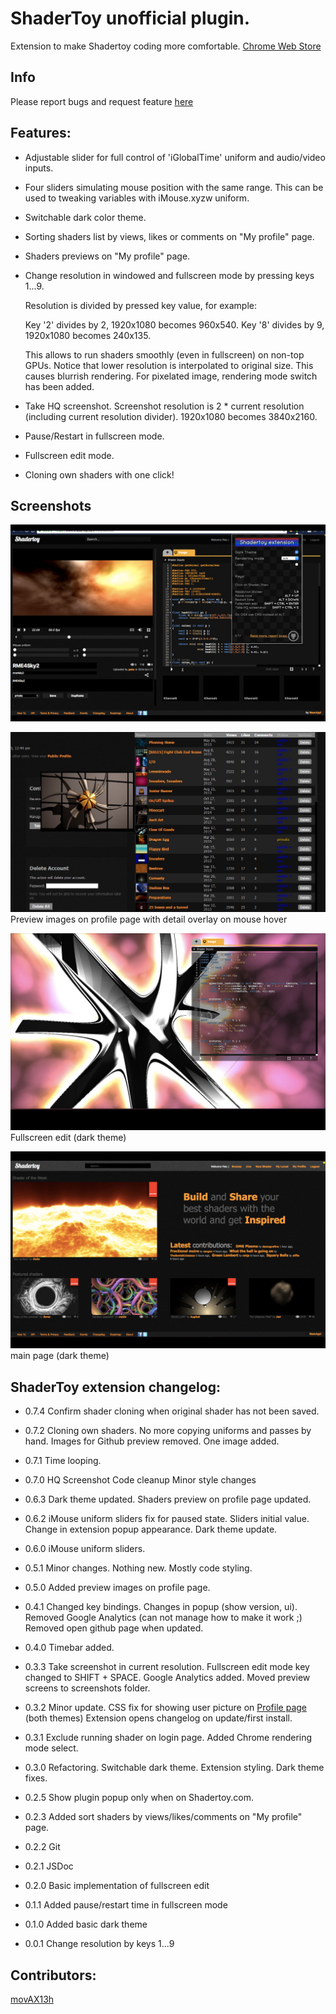 # ShaderToy unofficial plugin.

Extension to make Shadertoy coding more comfortable.
[Chrome Web Store](https://chrome.google.com/webstore/detail/shadertoy-unofficial-plug/ohicbclhdmkhoabobgppffepcopomhgl?hl=pl)

## Info

Please report bugs and request feature [here](https://github.com/patuwwy/ShaderToy-Chrome-Plugin/issues)

## Features:

* Adjustable slider for full control of 'iGlobalTime' uniform and audio/video inputs.

* Four sliders simulating mouse position with the same range.
  This can be used to tweaking variables with iMouse.xyzw uniform.

* Switchable dark color theme.

* Sorting shaders list by views, likes or comments on "My profile" page.

* Shaders previews on "My profile" page.

* Change resolution in windowed and fullscreen mode by pressing keys 1...9.

  Resolution is divided by pressed key value, for example:

  Key '2' divides by 2, 1920x1080 becomes 960x540.
  Key '8' divides by 9, 1920x1080 becomes 240x135.

  This allows to run shaders smoothly (even in fullscreen) on non-top GPUs.
  Notice that lower resolution is interpolated to original size. This causes blurrish rendering. For pixelated image, rendering mode switch has been added.

* Take HQ screenshot. Screenshot resolution is 2 * current resolution (including current resolution divider). 1920x1080 becomes 3840x2160.

* Pause/Restart in fullscreen mode.

* Fullscreen edit mode.

* Cloning own shaders with one click!

## Screenshots

![](./screenshots/screen3.jpg)

![](./screenshots/previews.jpg)
Preview images on profile page with detail overlay on mouse hover

![](./screenshots/screen2.jpg)
Fullscreen edit (dark theme)

![](./screenshots/screen1.jpg)
main page (dark theme)


## ShaderToy extension changelog:

* 0.7.4
Confirm shader cloning when original shader has not been saved.

* 0.7.2
Cloning own shaders. No more copying uniforms and passes by hand.
Images for Github preview removed. One image added.

* 0.7.1
Time looping.

* 0.7.0
HQ Screenshot
Code cleanup
Minor style changes

* 0.6.3
Dark theme updated.
Shaders preview on profile page updated.

* 0.6.2
iMouse uniform sliders fix for paused state.
Sliders initial value.
Change in extension popup appearance.
Dark theme update.

* 0.6.0
iMouse uniform sliders.

* 0.5.1
Minor changes. Nothing new. Mostly code styling.

* 0.5.0
Added preview images on profile page.

* 0.4.1
Changed key bindings.
Changes in popup (show version, ui).
Removed Google Analytics (can not manage how to make it work ;)
Removed open github page when updated.

* 0.4.0
Timebar added.

* 0.3.3
Take screenshot in current resolution.
Fullscreen edit mode key changed to SHIFT + SPACE.
Google Analytics added.
Moved preview screens to screenshots folder.

* 0.3.2
Minor update.
CSS fix for showing user picture on [Profile page](https://www.shadertoy.com/profile) (both themes)
Extension opens changelog on update/first install.

* 0.3.1
Exclude running shader on login page.
Added Chrome rendering mode select.

* 0.3.0
Refactoring.
Switchable dark theme.
Extension styling.
Dark theme fixes.

* 0.2.5
Show plugin popup only when on Shadertoy.com.

* 0.2.3
Added sort shaders by views/likes/comments on "My profile" page.

* 0.2.2
Git

* 0.2.1
JSDoc

* 0.2.0
Basic implementation of fullscreen edit

* 0.1.1
Added pause/restart time in fullscreen mode

* 0.1.0
Added basic dark theme

* 0.0.1
Change resolution by keys 1...9


## Contributors:

[movAX13h](http://blog.thrill-project.com/)
